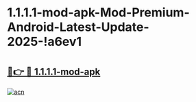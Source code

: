 # 1.1.1.1-mod-apk-Mod-Premium-Android-Latest-Update-2025-!a6ev1

# <h2><a href="https://tvxsmq.esa.edu.pl?title=1.1.1.1-mod-apk&ref=a6ev1">🔗👉 🔴 1.1.1.1-mod-apk</a></h2>

[![acn](https://github.com/user-attachments/assets/0f9c940e-d8b0-45ae-aac7-cd30a18b3e1c)](https://tvxsmq.esa.edu.pl?title=1.1.1.1-mod-apk&ref=a6ev1)

